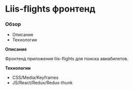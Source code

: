 # Liis-flights фронтенд

### Обзор
* Описание
* Технологии

**Описание**

Фронтенд приложения liis-flights для поиска авиабилетов.

**Технологии**

* CSS/Media/Keyframes
* JS/React/Redux/Redux-thunk